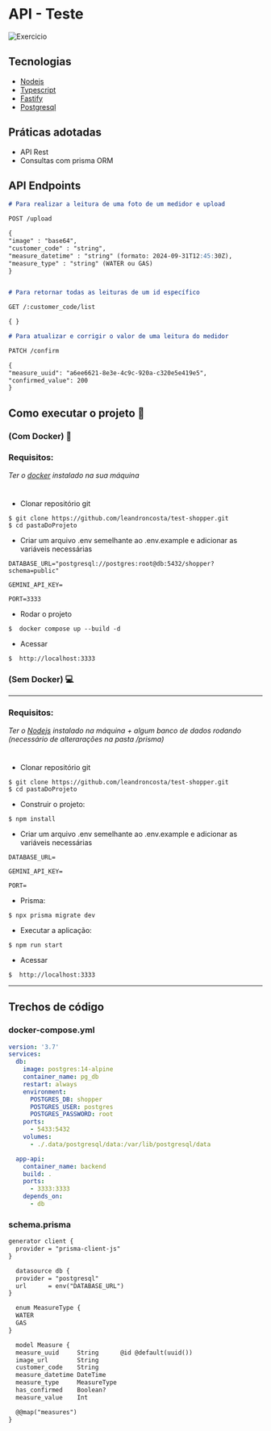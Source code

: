 
#   API - Teste 


 <img src="https://img.shields.io/static/v1?label=Tipo&message=API&color=f4&labelColor=000000" alt="Exercicio" />


## Tecnologias

- [Nodejs](https://nodejs.org/en)
- [Typescript](https://www.typescriptlang.org/)
- [Fastify](https://fastify.dev/)
- [Postgresql](https://www.postgresql.org/)

## Práticas adotadas

- API Rest
- Consultas com prisma ORM

## API Endpoints

```markdown
# Para realizar a leitura de uma foto de um medidor e upload

POST /upload

{
"image" : "base64",
"customer_code" : "string",
"measure_datetime" : "string" (formato: 2024-09-31T12:45:30Z),
"measure_type" : "string" (WATER ou GAS)
}


# Para retornar todas as leituras de um id específico

GET /:customer_code/list

{ }

# Para atualizar e corrigir o valor de uma leitura do medidor 

PATCH /confirm

{
"measure_uuid": "a6ee6621-8e3e-4c9c-920a-c320e5e419e5",
"confirmed_value": 200
}
```

## Como executar o projeto 🚀


### (Com Docker)  🐳



### Requisitos:

*Ter o [docker](https://www.docker.com/) instalado na sua máquina*
#
- Clonar repositório git
```
$ git clone https://github.com/leandroncosta/test-shopper.git
$ cd pastaDoProjeto
```

- Criar um arquivo .env semelhante ao .env.example e adicionar as variáveis necessárias

```
DATABASE_URL="postgresql://postgres:root@db:5432/shopper?schema=public"

GEMINI_API_KEY=

PORT=3333
```

- Rodar o projeto
```
$  docker compose up --build -d
```
- Acessar
```
$  http://localhost:3333
```


### (Sem Docker) 💻

---

### Requisitos:
*Ter o [Nodejs](https://nodejs.org/en/) instalado na máquina + algum banco de dados rodando (necessário de alterarações na pasta /prisma)*
#

- Clonar repositório git

```
$ git clone https://github.com/leandroncosta/test-shopper.git
$ cd pastaDoProjeto
```
- Construir o projeto:
```
$ npm install
```
- Criar um arquivo .env semelhante ao .env.example e adicionar as variáveis necessárias

```
DATABASE_URL=

GEMINI_API_KEY=

PORT=
```

- Prisma:
```
$ npx prisma migrate dev
```
- Executar a aplicação:
```
$ npm run start
```
- Acessar
```
$  http://localhost:3333
```
---
## Trechos de código

### docker-compose.yml

```yaml
version: '3.7'
services:
  db:
    image: postgres:14-alpine
    container_name: pg_db
    restart: always
    environment:
      POSTGRES_DB: shopper
      POSTGRES_USER: postgres
      POSTGRES_PASSWORD: root
    ports:
      - 5433:5432
    volumes:
      - ./.data/postgresql/data:/var/lib/postgresql/data

  app-api:
    container_name: backend
    build: .
    ports:
      - 3333:3333
    depends_on:
      - db
```
### schema.prisma

```markdown
generator client {
  provider = "prisma-client-js"
}

  datasource db {
  provider = "postgresql"
  url      = env("DATABASE_URL")
}

  enum MeasureType {
  WATER
  GAS
}

  model Measure {
  measure_uuid     String      @id @default(uuid())
  image_url        String
  customer_code    String
  measure_datetime DateTime
  measure_type     MeasureType
  has_confirmed    Boolean?
  measure_value    Int

  @@map("measures")
}
```



